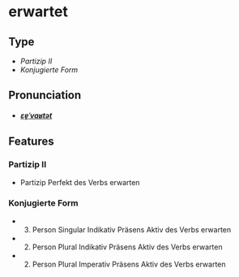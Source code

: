 # erwartet
## Type
- _Partizip II_
- _Konjugierte Form_
## Pronunciation
- **_[ɛɐ̯ˈvaʁtət](https://commons.wikimedia.org/wiki/File:De-erwartet.ogg)_**
## Features
### Partizip II
-  Partizip Perfekt des Verbs erwarten
### Konjugierte Form
-  3. Person Singular Indikativ Präsens Aktiv des Verbs erwarten
-  2. Person Plural Indikativ Präsens Aktiv des Verbs erwarten
-  2. Person Plural Imperativ Präsens Aktiv des Verbs erwarten
